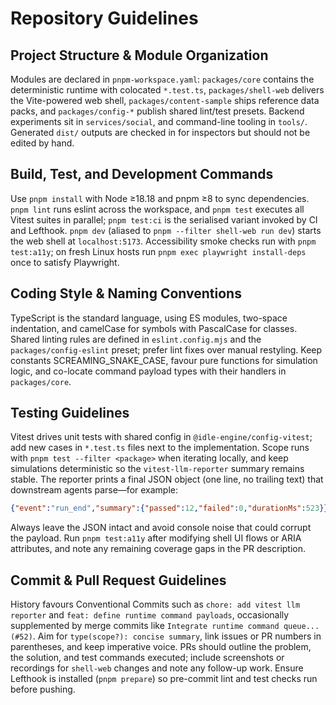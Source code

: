 # Repository Guidelines

## Project Structure & Module Organization
Modules are declared in `pnpm-workspace.yaml`: `packages/core` contains the deterministic runtime with colocated `*.test.ts`, `packages/shell-web` delivers the Vite-powered web shell, `packages/content-sample` ships reference data packs, and `packages/config-*` publish shared lint/test presets. Backend experiments sit in `services/social`, and command-line tooling in `tools/`. Generated `dist/` outputs are checked in for inspectors but should not be edited by hand.

## Build, Test, and Development Commands
Use `pnpm install` with Node ≥18.18 and pnpm ≥8 to sync dependencies. `pnpm lint` runs eslint across the workspace, and `pnpm test` executes all Vitest suites in parallel; `pnpm test:ci` is the serialised variant invoked by CI and Lefthook. `pnpm dev` (aliased to `pnpm --filter shell-web run dev`) starts the web shell at `localhost:5173`. Accessibility smoke checks run with `pnpm test:a11y`; on fresh Linux hosts run `pnpm exec playwright install-deps` once to satisfy Playwright.

## Coding Style & Naming Conventions
TypeScript is the standard language, using ES modules, two-space indentation, and camelCase for symbols with PascalCase for classes. Shared linting rules are defined in `eslint.config.mjs` and the `packages/config-eslint` preset; prefer lint fixes over manual restyling. Keep constants SCREAMING_SNAKE_CASE, favour pure functions for simulation logic, and co-locate command payload types with their handlers in `packages/core`.

## Testing Guidelines
Vitest drives unit tests with shared config in `@idle-engine/config-vitest`; add new cases in `*.test.ts` files next to the implementation. Scope runs with `pnpm test --filter <package>` when iterating locally, and keep simulations deterministic so the `vitest-llm-reporter` summary remains stable. The reporter prints a final JSON object (one line, no trailing text) that downstream agents parse—for example:

```json
{"event":"run_end","summary":{"passed":12,"failed":0,"durationMs":523}}
```

Always leave the JSON intact and avoid console noise that could corrupt the payload. Run `pnpm test:a11y` after modifying shell UI flows or ARIA attributes, and note any remaining coverage gaps in the PR description.

## Commit & Pull Request Guidelines
History favours Conventional Commits such as `chore: add vitest llm reporter` and `feat: define runtime command payloads`, occasionally supplemented by merge commits like `Integrate runtime command queue... (#52)`. Aim for `type(scope?): concise summary`, link issues or PR numbers in parentheses, and keep imperative voice. PRs should outline the problem, the solution, and test commands executed; include screenshots or recordings for `shell-web` changes and note any follow-up work. Ensure Lefthook is installed (`pnpm prepare`) so pre-commit lint and test checks run before pushing.
